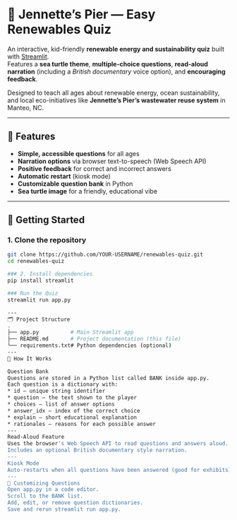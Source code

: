 # 🐢 Jennette’s Pier — Easy Renewables Quiz

An interactive, kid-friendly **renewable energy and sustainability quiz** built with [Streamlit](https://streamlit.io/).  
Features a **sea turtle theme**, **multiple-choice questions**, **read-aloud narration** (including a *British documentary* voice option), and **encouraging feedback**.

Designed to teach all ages about renewable energy, ocean sustainability, and local eco-initiatives like **Jennette’s Pier’s wastewater reuse system** in Manteo, NC.

---

## 🌟 Features

- **Simple, accessible questions** for all ages  
- **Narration options** via browser text-to-speech (Web Speech API)  
- **Positive feedback** for correct and incorrect answers  
- **Automatic restart** (kiosk mode)  
- **Customizable question bank** in Python  
- **Sea turtle image** for a friendly, educational vibe  

---

## 🚀 Getting Started

### 1. Clone the repository
```bash
git clone https://github.com/YOUR-USERNAME/renewables-quiz.git
cd renewables-quiz

### 2. Install dependencies
pip install streamlit

### Run the Quiz
streamlit run app.py

---
🗂 Project Structure
.
├── app.py          # Main Streamlit app
├── README.md       # Project documentation (this file)
└── requirements.txt# Python dependencies (optional)
---
🎯 How It Works

Question Bank
Questions are stored in a Python list called BANK inside app.py.
Each question is a dictionary with:
* id – unique string identifier
* question – the text shown to the player
* choices – list of answer options
* answer_idx – index of the correct choice
* explain – short educational explanation
* rationales – reasons for each possible answer
---
Read-Aloud Feature
Uses the browser's Web Speech API to read questions and answers aloud.
Includes an optional British documentary style narration.
---
Kiosk Mode
Auto-restarts when all questions have been answered (good for exhibits).
---
📝 Customizing Questions
Open app.py in a code editor.
Scroll to the BANK list.
Add, edit, or remove question dictionaries.
Save and rerun streamlit run app.py.

